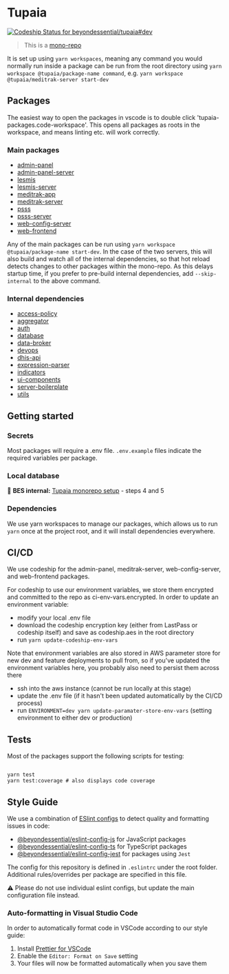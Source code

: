 # Tupaia

[![Codeship Status for beyondessential/tupaia#dev](https://app.codeship.com/projects/70159bc0-0dac-0138-fdcb-260b82737f4e/status?branch=dev)](https://app.codeship.com/projects/379708)

> This is a [mono-repo](https://github.com/babel/babel/blob/master/doc/design/monorepo.md)

It is set up using `yarn workspaces`, meaning any command you would normally run inside a package can
be run from the root directory using `yarn workspace @tupaia/package-name command`, e.g.
`yarn workspace @tupaia/meditrak-server start-dev`

## Packages

The easiest way to open the packages in vscode is to double click 'tupaia-packages.code-workspace'.
This opens all packages as roots in the workspace, and means linting etc. will work correctly.

### Main packages

- [admin-panel](https://github.com/beyondessential/tupaia/blob/dev/packages/admin-panel/README.md)
- [admin-panel-server](https://github.com/beyondessential/tupaia/blob/dev/packages/admin-panel-server/README.md)
- [lesmis](https://github.com/beyondessential/tupaia/blob/dev/packages/lesmis/README.md)
- [lesmis-server](https://github.com/beyondessential/tupaia/blob/dev/packages/lesmis-server/README.md)
- [meditrak-app](https://github.com/beyondessential/tupaia/blob/dev/packages/meditrak-app/README.md)
- [meditrak-server](https://github.com/beyondessential/tupaia/blob/dev/packages/meditrak-server/README.md)
- [psss](https://github.com/beyondessential/tupaia/blob/dev/packages/psss/README.md)
- [psss-server](https://github.com/beyondessential/tupaia/blob/dev/packages/psss-server/README.md)
- [web-config-server](https://github.com/beyondessential/tupaia/blob/dev/packages/web-config-server/README.md)
- [web-frontend](https://github.com/beyondessential/tupaia/blob/dev/packages/web-frontend/README.md)

Any of the main packages can be run using `yarn workspace @tupaia/package-name start-dev`.
In the case of the two servers, this will also build and watch all of the internal dependencies, so
that hot reload detects changes to other packages within the mono-repo. As this delays startup time,
if you prefer to pre-build internal dependencies, add `--skip-internal` to the above command.

### Internal dependencies

- [access-policy](https://github.com/beyondessential/tupaia/blob/dev/packages/access-policy/README.md)
- [aggregator](https://github.com/beyondessential/tupaia/blob/dev/packages/aggregator/README.md)
- [auth](https://github.com/beyondessential/tupaia/blob/dev/packages/auth/README.md)
- [database](https://github.com/beyondessential/tupaia/blob/dev/packages/database/README.md)
- [data-broker](https://github.com/beyondessential/tupaia/blob/dev/packages/data-broker/README.md)
- [devops](https://github.com/beyondessential/tupaia/blob/dev/packages/devops/README.md)
- [dhis-api](https://github.com/beyondessential/tupaia/blob/dev/packages/dhis-api/README.md)
- [expression-parser](https://github.com/beyondessential/tupaia/blob/dev/packages/expression-parser/README.md)
- [indicators](https://github.com/beyondessential/tupaia/blob/dev/packages/indicators/README.md)
- [ui-components](https://github.com/beyondessential/tupaia/blob/dev/packages/ui-components/README.md)
- [server-boilerplate](https://github.com/beyondessential/tupaia/blob/dev/packages/server-boilerplate/README.md)
- [utils](https://github.com/beyondessential/tupaia/blob/dev/packages/utils/README.md)

## Getting started

### Secrets

Most packages will require a .env file. `.env.example` files indicate the required variables per package.

### Local database

🔑 **BES internal:** [Tupaia monorepo setup](https://beyond-essential.slab.com/posts/tupaia-monorepo-setup-v5egpdpq) - steps 4 and 5

### Dependencies

We use yarn workspaces to manage our packages, which allows us to run `yarn` once at the project
root, and it will install dependencies everywhere.

## CI/CD

We use codeship for the admin-panel, meditrak-server, web-config-server, and web-frontend packages.

For codeship to use our environment variables, we store them encrypted and committed to the repo as
ci-env-vars.encrypted. In order to update an environment variable:

- modify your local .env file
- download the codeship encryption key (either from LastPass or codeship itself) and save as codeship.aes in the root directory
- run `yarn update-codeship-env-vars`

Note that environment variables are also stored in AWS parameter store for new dev and feature deployments to pull from,
so if you've updated the environment variables here, you probably also need to persist them across there

- ssh into the aws instance (cannot be run locally at this stage)
- update the .env file (if it hasn't been updated automatically by the CI/CD process)
- run `ENVIRONMENT=dev yarn update-paramater-store-env-vars` (setting environment to either dev or production)

## Tests

Most of the packages support the following scripts for testing:

```

yarn test
yarn test:coverage # also displays code coverage

```

## Style Guide

We use a combination of [ESlint configs](https://eslint.org/docs/user-guide/configuring) to detect quality and formatting issues in code:

- [@beyondessential/eslint-config-js](https://www.npmjs.com/package/@beyondessential/eslint-config-js) for JavaScript packages
- [@beyondessential/eslint-config-ts](https://www.npmjs.com/package/@beyondessential/eslint-config-ts) for TypeScript packages
- [@beyondessential/eslint-config-jest](https://www.npmjs.com/package/@beyondessential/eslint-config-jest) for packages using `Jest`

The config for this repository is defined in `.eslintrc` under the root folder. Additional rules/overrides per package are specified in this file.

⚠️ Please do not use individual eslint configs, but update the main configuration file instead.

### Auto-formatting in Visual Studio Code

In order to automatically format code in VSCode according to our style guide:

1. Install [Prettier for VSCode](https://marketplace.visualstudio.com/items?itemName=esbenp.prettier-vscode)
2. Enable the `Editor: Format on Save` setting
3. Your files will now be formatted automatically when you save them
